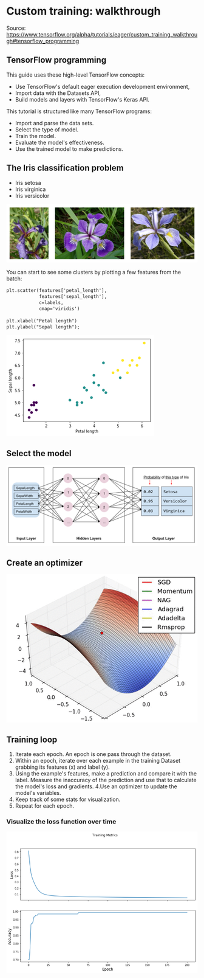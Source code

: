 # Custom training: walkthrough
Source: https://www.tensorflow.org/alpha/tutorials/eager/custom_training_walkthrough#tensorflow_programming


## TensorFlow programming
This guide uses these high-level TensorFlow concepts:

- Use TensorFlow's default eager execution development environment,
- Import data with the Datasets API,
- Build models and layers with TensorFlow's Keras API.

This tutorial is structured like many TensorFlow programs:

- Import and parse the data sets.
- Select the type of model.
- Train the model.
- Evaluate the model's effectiveness.
- Use the trained model to make predictions.

## The Iris classification problem
- Iris setosa
- Iris virginica
- Iris versicolor

![Tensorflow LOGO](https://github.com/Sagarsharma4244/TENSORFLOW/blob/master/3%20Tensorflow2-Alpha-Tutorials/3%20Eager%20-%20Customization/5%20Custom%20Training-%20Walkthrough/iris_three_species.jpg "@sagarsharma4244")


You can start to see some clusters by plotting a few features from the batch:
```
plt.scatter(features['petal_length'],
            features['sepal_length'],
            c=labels,
            cmap='viridis')

plt.xlabel("Petal length")
plt.ylabel("Sepal length");
```
![Tensorflow LOGO](https://github.com/Sagarsharma4244/TENSORFLOW/blob/master/3%20Tensorflow2-Alpha-Tutorials/3%20Eager%20-%20Customization/5%20Custom%20Training-%20Walkthrough/few%20features%20from%20the%20batch.png "@sagarsharma4244")


## Select the model
![Tensorflow LOGO](https://github.com/Sagarsharma4244/TENSORFLOW/blob/master/3%20Tensorflow2-Alpha-Tutorials/3%20Eager%20-%20Customization/5%20Custom%20Training-%20Walkthrough/full_network.png "@sagarsharma4244")

## Create an optimizer

![Tensorflow LOGO](https://github.com/Sagarsharma4244/TENSORFLOW/blob/master/3%20Tensorflow2-Alpha-Tutorials/3%20Eager%20-%20Customization/5%20Custom%20Training-%20Walkthrough/opt1.gif "@sagarsharma4244")
## Training loop
1. Iterate each epoch. An epoch is one pass through the dataset.
2. Within an epoch, iterate over each example in the training Dataset grabbing its features (x) and label (y).
3. Using the example's features, make a prediction and compare it with the label. Measure the inaccuracy of the prediction  and use that to calculate the model's loss and gradients.
4.Use an optimizer to update the model's variables.
5. Keep track of some stats for visualization.
6. Repeat for each epoch.

### Visualize the loss function over time
![Tensorflow LOGO](https://github.com/Sagarsharma4244/TENSORFLOW/blob/master/3%20Tensorflow2-Alpha-Tutorials/3%20Eager%20-%20Customization/5%20Custom%20Training-%20Walkthrough/Training.png "@sagarsharma4244")
